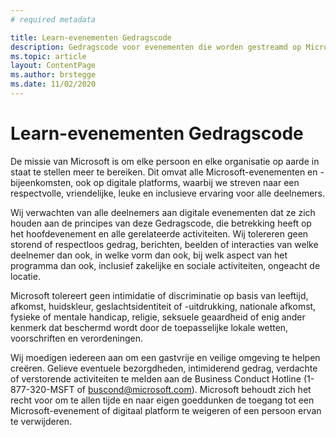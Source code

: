 ```yaml
---
# required metadata

title: Learn-evenementen Gedragscode
description: Gedragscode voor evenementen die worden gestreamd op Microsoft Learn
ms.topic: article
layout: ContentPage
ms.author: brstegge
ms.date: 11/02/2020
---
```


# Learn-evenementen Gedragscode

De missie van Microsoft is om elke persoon en elke organisatie op aarde in staat te stellen meer te bereiken. Dit omvat alle Microsoft-evenementen en -bijeenkomsten, ook op digitale platforms, waarbij we streven naar een respectvolle, vriendelijke, leuke en inclusieve ervaring voor alle deelnemers.

Wij verwachten van alle deelnemers aan digitale evenementen dat ze zich houden aan de principes van deze Gedragscode, die betrekking heeft op het hoofdevenement en alle gerelateerde activiteiten. Wij tolereren geen storend of respectloos gedrag, berichten, beelden of interacties van welke deelnemer dan ook, in welke vorm dan ook, bij welk aspect van het programma dan ook, inclusief zakelijke en sociale activiteiten, ongeacht de locatie.

Microsoft tolereert geen intimidatie of discriminatie op basis van leeftijd, afkomst, huidskleur, geslachtsidentiteit of -uitdrukking, nationale afkomst, fysieke of mentale handicap, religie, seksuele geaardheid of enig ander kenmerk dat beschermd wordt door de toepasselijke lokale wetten, voorschriften en verordeningen.

Wij moedigen iedereen aan om een gastvrije en veilige omgeving te helpen creëren. Gelieve eventuele bezorgdheden, intimiderend gedrag, verdachte of verstorende activiteiten te melden aan de Business Conduct Hotline (1-877-320-MSFT of buscond@microsoft.com). Microsoft behoudt zich het recht voor om te allen tijde en naar eigen goeddunken de toegang tot een Microsoft-evenement of digitaal platform te weigeren of een persoon ervan te verwijderen.
